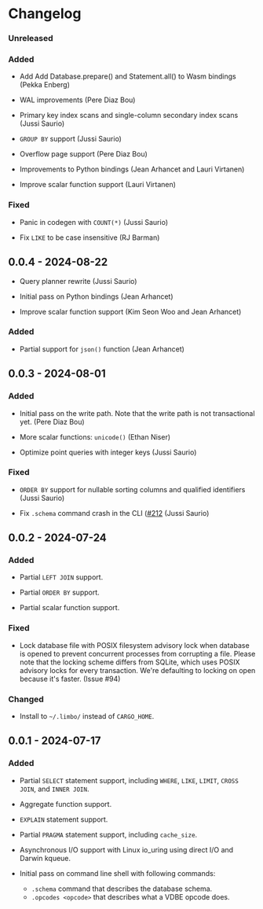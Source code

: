 # Changelog

### Unreleased

### Added

- Add Add Database.prepare() and Statement.all() to Wasm bindings (Pekka Enberg)

- WAL improvements (Pere Diaz Bou)

- Primary key index scans and single-column secondary index scans (Jussi Saurio)

- `GROUP BY` support (Jussi Saurio)

- Overflow page support (Pere Diaz Bou)

- Improvements to Python bindings (Jean Arhancet and Lauri Virtanen)

- Improve scalar function support (Lauri Virtanen)

### Fixed

- Panic in codegen with `COUNT(*)` (Jussi Saurio)

- Fix `LIKE` to be case insensitive (RJ Barman)

## 0.0.4 - 2024-08-22

- Query planner rewrite (Jussi Saurio)

- Initial pass on Python bindings (Jean Arhancet)

- Improve scalar function support (Kim Seon Woo and Jean Arhancet)

### Added

- Partial support for `json()` function (Jean Arhancet)

## 0.0.3 - 2024-08-01

### Added

- Initial pass on the write path. Note that the write path is not transactional yet. (Pere Diaz Bou)

- More scalar functions: `unicode()` (Ethan Niser)

- Optimize point queries with integer keys (Jussi Saurio)

### Fixed

- `ORDER BY` support for nullable sorting columns and qualified identifiers (Jussi Saurio)

- Fix `.schema` command crash in the CLI ([#212](https://github.com/penberg/limbo/issues/212) (Jussi Saurio)

## 0.0.2 - 2024-07-24

### Added

- Partial `LEFT JOIN` support.

- Partial `ORDER BY` support.

- Partial scalar function support.

### Fixed

- Lock database file with POSIX filesystem advisory lock when database
  is opened to prevent concurrent processes from corrupting a file.
  Please note that the locking scheme differs from SQLite, which uses
  POSIX advisory locks for every transaction. We're defaulting to
  locking on open because it's faster. (Issue #94)

### Changed

- Install to `~/.limbo/` instead of `CARGO_HOME`.

## 0.0.1 - 2024-07-17

### Added

- Partial `SELECT` statement support, including `WHERE`, `LIKE`,
  `LIMIT`, `CROSS JOIN`, and `INNER JOIN`.

- Aggregate function support.

- `EXPLAIN` statement support.

- Partial `PRAGMA` statement support, including `cache_size`.

- Asynchronous I/O support with Linux io_uring using direct I/O and
  Darwin kqueue.

- Initial pass on command line shell with following commands:
    - `.schema` command that describes the database schema.
    - `.opcodes <opcode>` that describes what a VDBE opcode does.
